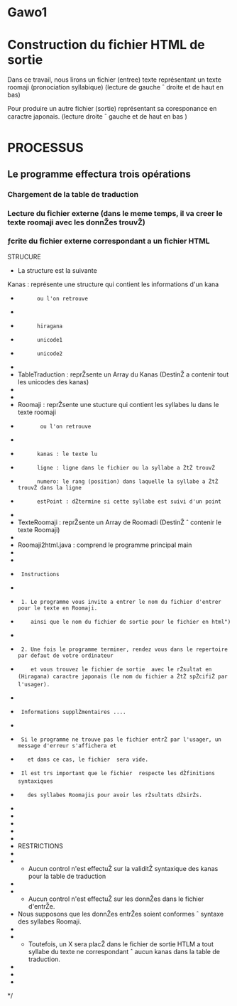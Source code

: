 # Gawo1



# Construction du fichier HTML de sortie
  
 
  Dans ce travail, nous lirons un fichier (entree) texte représentant un texte roomaji (pronociation syllabique) (lecture de gauche ˆ droite et de haut en bas)
  
  Pour produire un autre fichier (sortie)  représentant sa coresponance en caractre japonais. (lecture droite ˆ gauche et de haut en bas )
  
  
 # PROCESSUS
  
 ## Le programme effectura trois opérations
  
 ### Chargement de la table de traduction

 ### Lecture du fichier externe (dans le meme temps, il va creer le texte roomaji avec les donnŽes trouvŽ)
  
 ### ƒcrite du fichier externe correspondant a un fichier HTML
  
  
  STRUCURE
  
   - La structure est la suivante
   
   
   Kanas  : représente une structure qui contient les informations d'un kana 
 *  	  	 ou l'on retrouve 
 *  
 *  		 hiragana
 *  		 unicode1
 *  		 unicode2 
 *  
 *  TableTraduction : reprŽsente un Array du Kanas  (DestinŽ a contenir tout les unicodes des kanas)
 * 
 * 
 * Roomaji	: reprŽsente une stucture qui contient les syllabes lu dans le texte roomaji
 *			  ou l'on retrouve
 *
 *			 kanas : le texte lu
 *			 ligne : ligne dans le fichier ou la syllabe a ŽtŽ trouvŽ
 *			 numero: le rang (position) dans laquelle la syllabe a ŽtŽ trouvŽ dans la ligne
 *			 estPoint : dŽtermine si cette syllabe est suivi d'un point 
 * 
 * TexteRoomaji	: reprŽsente un Array de Roomadi (DestinŽ ˆ contenir le texte Roomaji)
 * 
 * Roomaji2html.java : comprend le programme principal main
 * 
 * 
 * 		Instructions
 * 
 * 		1. Le programme vous invite a entrer le nom du fichier d'entrer pour le texte en Roomaji.
 * 		   ainsi que le nom du fichier de sortie pour le fichier en html")
 * 
 * 		2. Une fois le programme terminer, rendez vous dans le repertoire par defaut de votre ordinateur
 * 		   et vous trouvez le fichier de sortie  avec le rŽsultat en (Hiragana) caractre japonais (le nom du fichier a ŽtŽ spŽcifiŽ par l'usager).
 * 
 * 		Informations supplŽmentaires ....
 * 
 * 		Si le programme ne trouve pas le fichier entrŽ par l'usager, un message d'erreur s'affichera et
 * 		  et dans ce cas, le fichier  sera vide.
 * 		Il est trs important que le fichier  respecte les dŽfinitions syntaxiques 
 * 		  des syllabes Roomajis pour avoir les rŽsultats dŽsirŽs.
 * 		
 *
 *	 
 *
 * 
 * RESTRICTIONS
 * 
 * - Aucun control n'est effectuŽ sur la validitŽ syntaxique des kanas pour la table de traduction
 *   
 * - Aucun control n'est effectuŽ sur les donnŽes dans le fichier d'entrŽe.
 *   Nous supposons que les donnŽes entrŽes soient conformes ˆ syntaxe des syllabes Roomaji.
 *   
 * - Toutefois, un X sera placŽ dans le fichier de sortie HTLM a tout syllabe du texte ne correspondant ˆ aucun kanas dans la table de traduction.
 *  
 *  
 * 
 */
